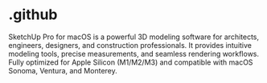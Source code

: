# .github
SketchUp Pro for macOS is a powerful 3D modeling software for architects, engineers, designers, and construction professionals. It provides intuitive modeling tools, precise measurements, and seamless rendering workflows. Fully optimized for Apple Silicon (M1/M2/M3) and compatible with macOS Sonoma, Ventura, and Monterey.
